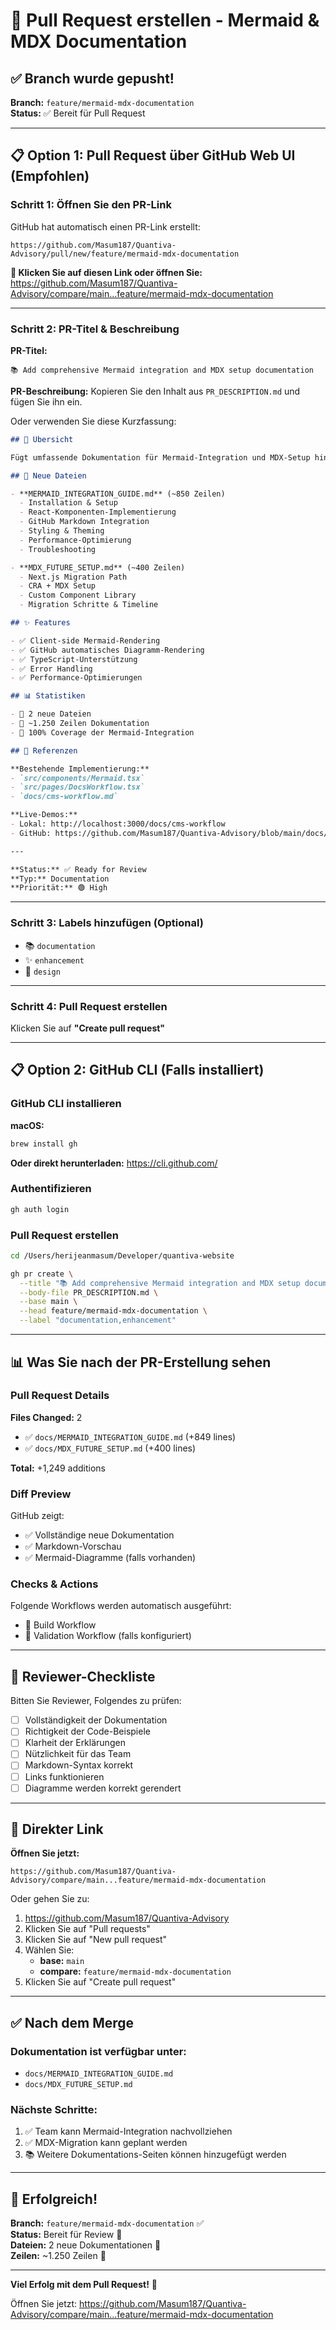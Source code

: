 # 🚀 Pull Request erstellen - Mermaid & MDX Documentation

## ✅ Branch wurde gepusht!

**Branch:** `feature/mermaid-mdx-documentation`  
**Status:** ✅ Bereit für Pull Request

---

## 📋 Option 1: Pull Request über GitHub Web UI (Empfohlen)

### Schritt 1: Öffnen Sie den PR-Link

GitHub hat automatisch einen PR-Link erstellt:

```
https://github.com/Masum187/Quantiva-Advisory/pull/new/feature/mermaid-mdx-documentation
```

**🔗 Klicken Sie auf diesen Link oder öffnen Sie:**
https://github.com/Masum187/Quantiva-Advisory/compare/main...feature/mermaid-mdx-documentation

---

### Schritt 2: PR-Titel & Beschreibung

**PR-Titel:**
```
📚 Add comprehensive Mermaid integration and MDX setup documentation
```

**PR-Beschreibung:**
Kopieren Sie den Inhalt aus `PR_DESCRIPTION.md` und fügen Sie ihn ein.

Oder verwenden Sie diese Kurzfassung:

```markdown
## 🎯 Übersicht

Fügt umfassende Dokumentation für Mermaid-Integration und MDX-Setup hinzu.

## 📄 Neue Dateien

- **MERMAID_INTEGRATION_GUIDE.md** (~850 Zeilen)
  - Installation & Setup
  - React-Komponenten-Implementierung
  - GitHub Markdown Integration
  - Styling & Theming
  - Performance-Optimierung
  - Troubleshooting

- **MDX_FUTURE_SETUP.md** (~400 Zeilen)
  - Next.js Migration Path
  - CRA + MDX Setup
  - Custom Component Library
  - Migration Schritte & Timeline

## ✨ Features

- ✅ Client-side Mermaid-Rendering
- ✅ GitHub automatisches Diagramm-Rendering
- ✅ TypeScript-Unterstützung
- ✅ Error Handling
- ✅ Performance-Optimierungen

## 📊 Statistiken

- 📄 2 neue Dateien
- 📝 ~1.250 Zeilen Dokumentation
- 🎯 100% Coverage der Mermaid-Integration

## 🔗 Referenzen

**Bestehende Implementierung:**
- `src/components/Mermaid.tsx`
- `src/pages/DocsWorkflow.tsx`
- `docs/cms-workflow.md`

**Live-Demos:**
- Lokal: http://localhost:3000/docs/cms-workflow
- GitHub: https://github.com/Masum187/Quantiva-Advisory/blob/main/docs/cms-workflow.md

---

**Status:** ✅ Ready for Review  
**Typ:** Documentation  
**Priorität:** 🟢 High
```

---

### Schritt 3: Labels hinzufügen (Optional)

- 📚 `documentation`
- ✨ `enhancement`
- 🎨 `design`

---

### Schritt 4: Pull Request erstellen

Klicken Sie auf **"Create pull request"**

---

## 📋 Option 2: GitHub CLI (Falls installiert)

### GitHub CLI installieren

**macOS:**
```bash
brew install gh
```

**Oder direkt herunterladen:**
https://cli.github.com/

### Authentifizieren

```bash
gh auth login
```

### Pull Request erstellen

```bash
cd /Users/herijeanmasum/Developer/quantiva-website

gh pr create \
  --title "📚 Add comprehensive Mermaid integration and MDX setup documentation" \
  --body-file PR_DESCRIPTION.md \
  --base main \
  --head feature/mermaid-mdx-documentation \
  --label "documentation,enhancement"
```

---

## 📊 Was Sie nach der PR-Erstellung sehen

### Pull Request Details

**Files Changed:** 2
- ✅ `docs/MERMAID_INTEGRATION_GUIDE.md` (+849 lines)
- ✅ `docs/MDX_FUTURE_SETUP.md` (+400 lines)

**Total:** +1,249 additions

### Diff Preview

GitHub zeigt:
- ✅ Vollständige neue Dokumentation
- ✅ Markdown-Vorschau
- ✅ Mermaid-Diagramme (falls vorhanden)

### Checks & Actions

Folgende Workflows werden automatisch ausgeführt:
- 🔄 Build Workflow
- 🔄 Validation Workflow (falls konfiguriert)

---

## 🎯 Reviewer-Checkliste

Bitten Sie Reviewer, Folgendes zu prüfen:

- [ ] Vollständigkeit der Dokumentation
- [ ] Richtigkeit der Code-Beispiele
- [ ] Klarheit der Erklärungen
- [ ] Nützlichkeit für das Team
- [ ] Markdown-Syntax korrekt
- [ ] Links funktionieren
- [ ] Diagramme werden korrekt gerendert

---

## 🔗 Direkter Link

**Öffnen Sie jetzt:**
```
https://github.com/Masum187/Quantiva-Advisory/compare/main...feature/mermaid-mdx-documentation
```

Oder gehen Sie zu:
1. https://github.com/Masum187/Quantiva-Advisory
2. Klicken Sie auf "Pull requests"
3. Klicken Sie auf "New pull request"
4. Wählen Sie:
   - **base:** `main`
   - **compare:** `feature/mermaid-mdx-documentation`
5. Klicken Sie auf "Create pull request"

---

## ✅ Nach dem Merge

### Dokumentation ist verfügbar unter:
- `docs/MERMAID_INTEGRATION_GUIDE.md`
- `docs/MDX_FUTURE_SETUP.md`

### Nächste Schritte:
1. ✅ Team kann Mermaid-Integration nachvollziehen
2. ✅ MDX-Migration kann geplant werden
3. 📚 Weitere Dokumentations-Seiten können hinzugefügt werden

---

## 🎊 Erfolgreich!

**Branch:** `feature/mermaid-mdx-documentation` ✅  
**Status:** Bereit für Review 🎯  
**Dateien:** 2 neue Dokumentationen 📄  
**Zeilen:** ~1.250 Zeilen 📝  

---

**Viel Erfolg mit dem Pull Request!** 🚀

Öffnen Sie jetzt: https://github.com/Masum187/Quantiva-Advisory/compare/main...feature/mermaid-mdx-documentation



